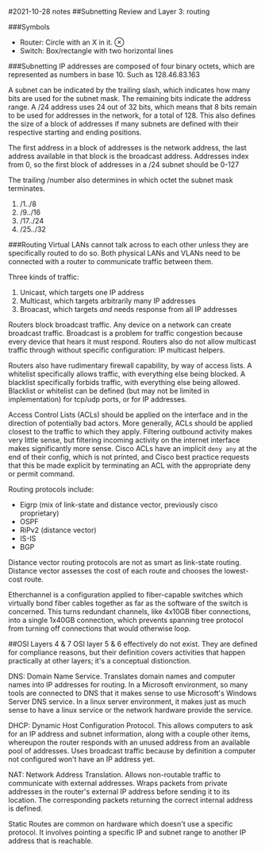 #2021-10-28 notes
##Subnetting Review and Layer 3: routing

###Symbols
 - Router: Circle with an X in it. ⊗
 - Switch: Box/rectangle with two horizontal lines

###Subnetting
IP addresses are composed of four binary octets, which are represented as
numbers in base 10. Such as 128.46.83.163

A subnet can be indicated by the trailing slash, which indicates how many bits
are used for the subnet mask. The remaining bits indicate the address range. A
/24 address uses 24 out of 32 bits, which means that 8 bits remain to be used
for addresses in the network, for a total of 128. This also defines the size
of a block of addresses if many subnets are defined with their respective
starting and ending positions.

The first address in a block of addresses is the network address, the last
address available in that block is the broadcast address. Addresses index from
0, so the first block of addresses in a /24 subnet should be 0-127

The trailing /number also determines in which octet the subnet mask
terminates. 

 1. /1../8
 2. /9../16
 3. /17../24
 4. /25../32


###Routing
Virtual LANs cannot talk across to each other unless they are specifically
routed to do so. Both physical LANs and VLANs need to be connected with a
router to communicate traffic between them.

Three kinds of traffic:
 1. Unicast, which targets one IP address
 2. Multicast, which targets arbitrarily many IP addresses
 3. Broacast, which targets *and* needs response from all IP addresses

Routers block broadcast traffic. Any device on a network can create broadcast
traffic. Broadcast is a problem for traffic congestion because every device
that hears it must respond. Routers also do not allow multicast traffic
through without specific configuration: IP multicast helpers.

Routers also have rudimentary firewall capability, by way of access lists. A
whitelist specifically allows traffic, with everything else being blocked. A
blacklist specifically forbids traffic, with everything else being allowed.
Blacklist or whitelist can be defined (but may not be limited in
implementation) for tcp/udp ports, or for IP addresses.

Access Control Lists (ACLs) should be applied on the interface and in the
direction of potentially bad actors. More generally, ACLs should be applied
closest to the traffic to which they apply. Filtering outbound activity makes
very little sense, but filtering incoming activity on the internet interface
makes significantly more sense. Cisco ACLs have an implicit ``deny any`` at
the end of their config, which is not printed, and Cisco best practice
requests that this be made explicit by terminating an ACL with the appropriate
deny or permit command.

Routing protocols include:
 - Eigrp (mix of link-state and distance vector, previously cisco proprietary)
 - OSPF
 - RiPv2 (distance vector)
 - IS-IS
 - BGP

Distance vector routing protocols are not as smart as link-state routing.
Distance vector assesses the cost of each route and chooses the lowest-cost
route.

Etherchannel is a configuration applied to fiber-capable switches which
virtually bond fiber cables together as far as the software of the switch is
concerned. This turns redundant channels, like 4x10GB fiber connections, into
a single 1x40GB connection, which prevents spanning tree protocol from turning
off connections that would otherwise loop.

##OSI Layers 4 & 7
OSI layer 5 & 6 effectively do not exist. They are defined for compliance
reasons, but their definition covers activities that happen practically at
other layers; it's a conceptual distionction.

DNS: Domain Name Service. Translates domain names and computer names into IP
addresses for routing. In a Microsoft environment, so many tools are connected
to DNS that it makes sense to use Microsoft's Windows Server DNS service. In a
linux server environment, it makes just as much sense to have a linux service
or the network hardware provide the service.

DHCP: Dynamic Host Configuration Protocol. This allows computers to ask for an
IP address and subnet information, along with a couple other items, whereupon
the router responds with an unused address from an available pool of
addresses. Uses broadcast traffic because by definition a computer not
configured won't have an IP address yet.

NAT: Network Address Translation. Allows non-routable traffic to communicate
with external addresses. Wraps packets from private addresses in the router's
external IP address before sending it to its location. The corresponding
packets returning the correct internal address is defined.

Static Routes are common on hardware which doesn't use a specific protocol. It
involves pointing a specific IP and subnet range to another IP address that is
reachable.
